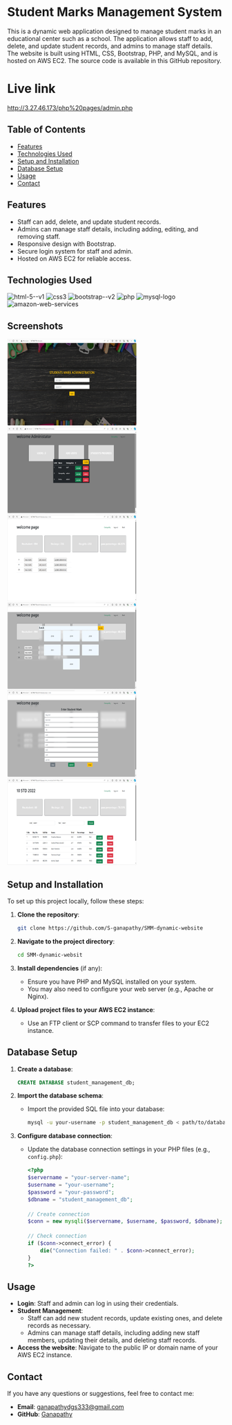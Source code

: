
# Student Marks Management System

This is a dynamic web application designed to manage student marks in an educational center such as a school. The application allows staff to add, delete, and update student records, and admins to manage staff details. The website is built using HTML, CSS, Bootstrap, PHP, and MySQL, and is hosted on AWS EC2. The source code is available in this GitHub repository.

# Live link
http://3.27.46.173/php%20pages/admin.php

## Table of Contents

- [Features](#features)
- [Technologies Used](#technologies-used)
- [Setup and Installation](#setup-and-installation)
- [Database Setup](#database-setup)
- [Usage](#usage)
- [Contact](#contact)

## Features

- Staff can add, delete, and update student records.
- Admins can manage staff details, including adding, editing, and removing staff.
- Responsive design with Bootstrap.
- Secure login system for staff and admin.
- Hosted on AWS EC2 for reliable access.

## Technologies Used

 <img width="48" height="48" src="https://img.icons8.com/color/48/html-5--v1.png" alt="html-5--v1"/> <img width="48" height="48" src="https://img.icons8.com/color/48/css3.png" alt="css3"/> <img width="48" height="48" src="https://img.icons8.com/color/48/bootstrap--v2.png" alt="bootstrap--v2"/> <img width="50" height="50" src="https://img.icons8.com/ios/50/php.png" alt="php"/>    <img width="48" height="48" src="https://img.icons8.com/color/48/mysql-logo.png" alt="mysql-logo"/>     <img width="48" height="48" src="https://img.icons8.com/color/48/amazon-web-services.png" alt="amazon-web-services"/>

 ## Screenshots

 <img width="300" height="200" src="https://github.com/S-ganapathy/SMM-dynamic-website/blob/main/images/ssm%201.PNG" alt="webpage-screenshot"> <img width="300" height="200" src="https://github.com/S-ganapathy/SMM-dynamic-website/blob/main/images/ssm%203.PNG" alt="webpage-screenshot"> <img width="300" height="200" src="https://github.com/S-ganapathy/SMM-dynamic-website/blob/main/images/ssm%205.PNG" alt="webpage-screenshot"> <img width="300" height="200" src="https://github.com/S-ganapathy/SMM-dynamic-website/blob/main/images/ssm%206.PNG" alt="webpage-screenshot"> <img width="300" height="200" src="https://github.com/S-ganapathy/SMM-dynamic-website/blob/main/images/ssm%207.PNG" alt="webpage-screenshot"> <img width="300" height="200" src="https://github.com/S-ganapathy/SMM-dynamic-website/blob/main/images/ssm%208.PNG" alt="webpage-screenshot">

## Setup and Installation

To set up this project locally, follow these steps:

1. **Clone the repository**:
    ```bash
    git clone https://github.com/S-ganapathy/SMM-dynamic-website
    ```

2. **Navigate to the project directory**:
    ```bash
    cd SMM-dynamic-websit
    ```

3. **Install dependencies** (if any):
    - Ensure you have PHP and MySQL installed on your system.
    - You may also need to configure your web server (e.g., Apache or Nginx).

4. **Upload project files to your AWS EC2 instance**:
    - Use an FTP client or SCP command to transfer files to your EC2 instance.

## Database Setup

1. **Create a database**:
    ```sql
    CREATE DATABASE student_management_db;
    ```

2. **Import the database schema**:
    - Import the provided SQL file into your database:
      ```bash
      mysql -u your-username -p student_management_db < path/to/database.sql
      ```

3. **Configure database connection**:
    - Update the database connection settings in your PHP files (e.g., `config.php`):
      ```php
      <?php
      $servername = "your-server-name";
      $username = "your-username";
      $password = "your-password";
      $dbname = "student_management_db";

      // Create connection
      $conn = new mysqli($servername, $username, $password, $dbname);

      // Check connection
      if ($conn->connect_error) {
          die("Connection failed: " . $conn->connect_error);
      }
      ?>
      ```

## Usage

- **Login**: Staff and admin can log in using their credentials.
- **Student Management**:
  - Staff can add new student records, update existing ones, and delete records as necessary.
  - Admins can manage staff details, including adding new staff members, updating their details, and deleting staff records.
- **Access the website**: Navigate to the public IP or domain name of your AWS EC2 instance.


## Contact

If you have any questions or suggestions, feel free to contact me:

- **Email**: ganapathydgs333@gmail.com
- **GitHub**: [Ganapathy](https://github.com/S-ganapathy)

